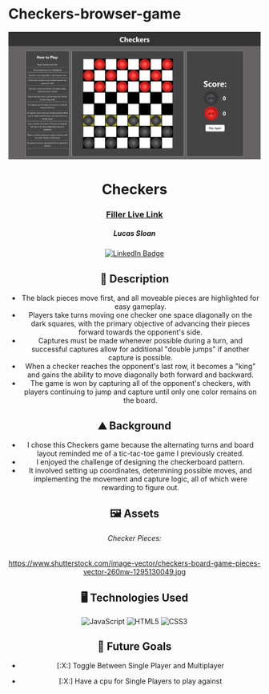 # Checkers-browser-game
<div id="header" align="center">

  ![Checkers Board](images/checkers-board.png)

</div>

<div id="description" align="center">

  # Checkers

  ### [Filler Live Link](https://github.com/Lucas-Sloan/checkers-browser-game)

  ##### Lucas Sloan

  [![LinkedIn Badge](https://img.shields.io/badge/-@lucas-sloan-blue?style=flat&logo=Linkedin&logoColor=black)](www.linkedin.com/in/lucas-sloan-892802211)

  ## :pencil: Description

 - The black pieces move first, and all moveable pieces are highlighted for easy gameplay. 
 - Players take turns moving one checker one space diagonally on the dark squares, with the primary objective of advancing their pieces forward towards the opponent's side. 
 - Captures must be made whenever possible during a turn, and successful captures allow for additional "double jumps" if another capture is possible. 
 - When a checker reaches the opponent's last row, it becomes a "king" and gains the ability to move diagonally both forward and backward. 
 - The game is won by capturing all of the opponent's checkers, with players continuing to jump and capture until only one color remains on the board.

 ## :mountain: Background

 - I chose this Checkers game because the alternating turns and board layout reminded me of a tic-tac-toe game I previously created.
 - I enjoyed the challenge of designing the checkerboard pattern. 
 - It involved setting up coordinates, determining possible moves, and implementing the movement and capture logic, all of which were rewarding to figure out.

</div>


<div id="assets" align="center">

## :framed_picture: Assets
######  Checker Pieces:
https://www.shutterstock.com/image-vector/checkers-board-game-pieces-vector-260nw-1295130049.jpg

## :desktop_computer: Technologies Used
![JavaScript](https://img.shields.io/badge/-JavaScript-05122A?style=flat&logo=javascript)
![HTML5](https://img.shields.io/badge/-HTML5-05122A?style=flat&logo=html5)
![CSS3](https://img.shields.io/badge/-CSS-05122A?style=flat&logo=css3)

## :satellite: Future Goals

- [:X:] Toggle Between Single Player and Multiplayer

- [:X:] Have a cpu for Single Players to play against
</div>
